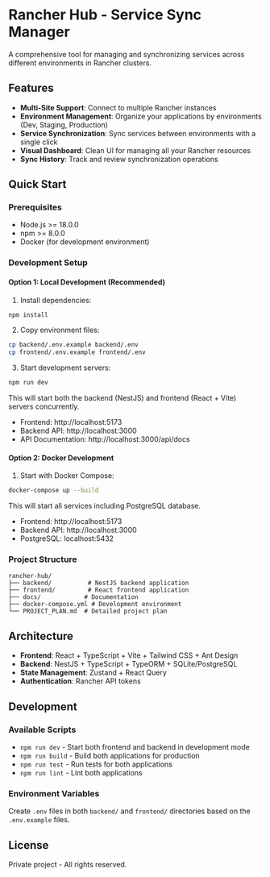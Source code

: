 # Rancher Hub - Service Sync Manager

A comprehensive tool for managing and synchronizing services across different environments in Rancher clusters.

## Features

- **Multi-Site Support**: Connect to multiple Rancher instances
- **Environment Management**: Organize your applications by environments (Dev, Staging, Production)
- **Service Synchronization**: Sync services between environments with a single click
- **Visual Dashboard**: Clean UI for managing all your Rancher resources
- **Sync History**: Track and review synchronization operations

## Quick Start

### Prerequisites

- Node.js >= 18.0.0
- npm >= 8.0.0
- Docker (for development environment)

### Development Setup

#### Option 1: Local Development (Recommended)

1. Install dependencies:
```bash
npm install
```

2. Copy environment files:
```bash
cp backend/.env.example backend/.env
cp frontend/.env.example frontend/.env
```

3. Start development servers:
```bash
npm run dev
```

This will start both the backend (NestJS) and frontend (React + Vite) servers concurrently.

- Frontend: http://localhost:5173
- Backend API: http://localhost:3000
- API Documentation: http://localhost:3000/api/docs

#### Option 2: Docker Development

1. Start with Docker Compose:
```bash
docker-compose up --build
```

This will start all services including PostgreSQL database.

- Frontend: http://localhost:5173  
- Backend API: http://localhost:3000
- PostgreSQL: localhost:5432

### Project Structure

```
rancher-hub/
├── backend/          # NestJS backend application
├── frontend/         # React frontend application
├── docs/            # Documentation
├── docker-compose.yml # Development environment
└── PROJECT_PLAN.md  # Detailed project plan
```

## Architecture

- **Frontend**: React + TypeScript + Vite + Tailwind CSS + Ant Design
- **Backend**: NestJS + TypeScript + TypeORM + SQLite/PostgreSQL
- **State Management**: Zustand + React Query
- **Authentication**: Rancher API tokens

## Development

### Available Scripts

- `npm run dev` - Start both frontend and backend in development mode
- `npm run build` - Build both applications for production
- `npm run test` - Run tests for both applications
- `npm run lint` - Lint both applications

### Environment Variables

Create `.env` files in both `backend/` and `frontend/` directories based on the `.env.example` files.

## License

Private project - All rights reserved.